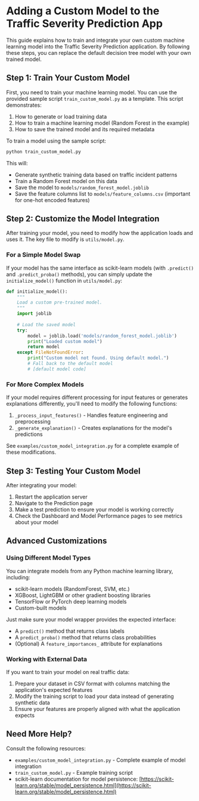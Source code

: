 # Adding a Custom Model to the Traffic Severity Prediction App

This guide explains how to train and integrate your own custom machine learning model into the Traffic Severity Prediction application. By following these steps, you can replace the default decision tree model with your own trained model.

## Step 1: Train Your Custom Model

First, you need to train your machine learning model. You can use the provided sample script `train_custom_model.py` as a template. This script demonstrates:

1. How to generate or load training data
2. How to train a machine learning model (Random Forest in the example)
3. How to save the trained model and its required metadata

To train a model using the sample script:

```bash
python train_custom_model.py
```

This will:
- Generate synthetic training data based on traffic incident patterns
- Train a Random Forest model on this data
- Save the model to `models/random_forest_model.joblib`
- Save the feature columns list to `models/feature_columns.csv` (important for one-hot encoded features)

## Step 2: Customize the Model Integration

After training your model, you need to modify how the application loads and uses it. The key file to modify is `utils/model.py`.

### For a Simple Model Swap

If your model has the same interface as scikit-learn models (with `.predict()` and `.predict_proba()` methods), you can simply update the `initialize_model()` function in `utils/model.py`:

```python
def initialize_model():
    """
    Load a custom pre-trained model.
    """
    import joblib
    
    # Load the saved model
    try:
        model = joblib.load('models/random_forest_model.joblib')
        print("Loaded custom model")
        return model
    except FileNotFoundError:
        print("Custom model not found. Using default model.")
        # Fall back to the default model
        # [default model code]
```

### For More Complex Models

If your model requires different processing for input features or generates explanations differently, you'll need to modify the following functions:

1. `_process_input_features()` - Handles feature engineering and preprocessing
2. `_generate_explanation()` - Creates explanations for the model's predictions

See `examples/custom_model_integration.py` for a complete example of these modifications.

## Step 3: Testing Your Custom Model

After integrating your model:

1. Restart the application server
2. Navigate to the Prediction page
3. Make a test prediction to ensure your model is working correctly
4. Check the Dashboard and Model Performance pages to see metrics about your model

## Advanced Customizations

### Using Different Model Types

You can integrate models from any Python machine learning library, including:

- scikit-learn models (RandomForest, SVM, etc.)
- XGBoost, LightGBM or other gradient boosting libraries
- TensorFlow or PyTorch deep learning models
- Custom-built models

Just make sure your model wrapper provides the expected interface:

- A `predict()` method that returns class labels
- A `predict_proba()` method that returns class probabilities
- (Optional) A `feature_importances_` attribute for explanations

### Working with External Data

If you want to train your model on real traffic data:

1. Prepare your dataset in CSV format with columns matching the application's expected features
2. Modify the training script to load your data instead of generating synthetic data
3. Ensure your features are properly aligned with what the application expects

## Need More Help?

Consult the following resources:

- `examples/custom_model_integration.py` - Complete example of model integration
- `train_custom_model.py` - Example training script
- scikit-learn documentation for model persistence: [https://scikit-learn.org/stable/model_persistence.html](https://scikit-learn.org/stable/model_persistence.html)